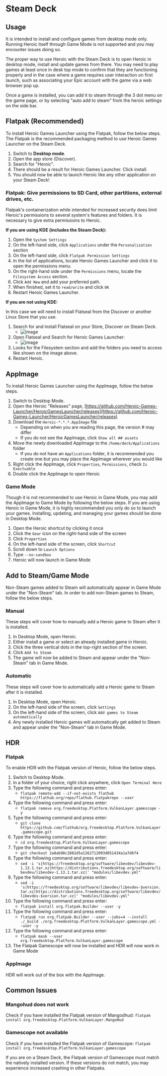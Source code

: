 # Steam Deck

## Usage

It is intended to install and configure games from desktop mode only. Running Heroic itself through Game Mode is not supported and you may encounter issues doing so. 

The proper way to use Heroic with the Steam Deck is to open Heroic in desktop mode, install and update games from there. You may need to play games at least once in desk top mode to confirm that they are functioning properly and in the case where a game requires user interaction on first launch, such as associating your Epic account with the game via a web browser pop up.

Once a game is installed, you can add it to steam through the 3 dot menu on the game page, or by selecting "auto add to steam" from the heroic settings on the side bar.

## Flatpak (Recommended)

To install Heroic Games Launcher using the Flatpak, follow the below steps. The Flatpak is the recommended packaging method to use Heroic Games Launcher on the Steam Deck. 

1. Switch to **Desktop mode**.
2. Open the app store (Discover).
3. Search for "Heroic".
4. There should be a result for Heroic Games Launcher. Click install.
5. You should now be able to launch Heroic like any other application on your Steam Deck!

### Flatpak: Give permissions to SD Card, other partitions, external drives, etc.

Flatpak's containerization while intended for increased security does limit Heroic's permissions to several system's features and folders. It is necessary to give extra permissions to Heroic. 

**If you are using KDE (includes the Steam Deck):**

1. Open the `System Settings`
2. On the left-hand side, click `Applications` under the `Personalization` section
3. On the left-hand side, click `Flatpak Permission Settings`
4. In the list of applications, locate Heroic Games Launcher and click it to open the permissions menu.
5. On the right-hand side under the `Permissions` menu, locate the `Filesystem Access` section.
6. Click `Add New` and add your preferred path.
7. When finished, set it to `read/write` and click `OK`
8. Restart Heroic Games Launcher.

**If you are not using KDE:**

In this case we will need to install Flatseal from the Discover or another Linux Store that you use.

1. Search for and install Flatseal on your Store, Discover on Steam Deck.
    * ![image](https://user-images.githubusercontent.com/26871415/167460932-af7100b7-7a26-4e4e-8ca9-db1bb9d9d4fb.png)
2. Open Flatseal and Search for Heroic Games Launcher:
    * ![image](https://user-images.githubusercontent.com/26871415/167461051-3b2f5cf7-c38e-4a63-bbdb-ce6c0302175f.png)
3. Looks for the Filesystem section and add the folders you need to access like shown on the image above.
4. Restart Heroic.

## AppImage

To install Heroic Games Launcher using the AppImage, follow the below steps. 

1. Switch to Desktop Mode.
2. Open the Heroic "Releases" page, [https://github.com/Heroic-Games-Launcher/HeroicGamesLauncher/releases](https://github.com/Heroic-Games-Launcher/HeroicGamesLauncher/releases)
3. Download the `Heroic-*.*.*.AppImage` file
   * Depending on when you are reading this page, the version # may differ
   * If you do not see the AppImage, click `Show all ## assets`
4. Move the newly downloaded AppImage to the `/home/deck/Applications` folder
   * If you do not have an `Applications` folder, it is recommended you create one but you may place the AppImage wherever you would like
5. Right click the AppImage, click `Properties`, `Permissions`, check `Is Exectuable`
6. Double click the AppImage to open Heroic

### Game Mode

Though it is not recommended to use Heroic in Game Mode, you may add the AppImage to Game Mode by following the below steps. If you are using Heroic in Game Mode, it is highly recommended you only do so to launch your games. Installing, updating, and managing your games should be done in Desktop Mode. 

1. Open the Heroic shortcut by clicking it once
2. Click the `Gear` icon on the right-hand side of the screen
3. Click `Properties`
4. On the left-hand side of the screen, click `Shortcut`
5. Scroll down to `Launch Options`
6. Type `--no-sandbox`
7. Heroic will now launch in Game Mode

## Add to Steam/Game Mode

Non-Steam games added to Steam will automatically appear in Game Mode under the "Non-Steam" tab. In order to add non-Steam games to Steam, follow the below steps.

### Manual

These steps will cover how to manually add a Heroic game to Steam after it is installed. 

1. In Desktop Mode, open Heroic.
2. Either install a game or select an already installed game in Heroic.
3. Click the three vertical dots in the top-right section of the screen.
4. Click `Add to Steam`
5. The game will now be added to Steam and appear under the "Non-Steam" tab in Game Mode.

### Automatic

These steps will cover how to automatically add a Heroic game to Steam after it is installed. 

1. In Desktop Mode, open Heroic.
2. On the left-hand side of the screen, click `Settings`
3. On the left-hand side of the screen, click `Add games to Steam automatically`
4. Any newly installed Heroic games will automatically get added to Steam and appear under the "Non-Steam" tab in Game Mode.


## HDR

### Flatpak

To enable HDR with the Flatpak version of Heroic, follow the below steps.

1. Switch to Desktop Mode.
2. In a folder of your choice, right click anywhere, click `Open Terminal Here`
3. Type the following command and press enter: 
    * `flatpak remote-add --if-not-exists flathub https://flathub.org/repo/flathub.flatpakrepo --user`
4. Type the following command and press enter: 
    * `flatpak remove org.freedesktop.Platform.VulkanLayer.gamescope -y`
5. Type the following command and press enter: 
    * `git clone https://github.com/flathub/org.freedesktop.Platform.VulkanLayer.gamescope.git`
6. Type the following command and press enter: 
    * `cd org.freedesktop.Platform.VulkanLayer.gamescope` 
7. Type the following command and press enter: 
    * `git checkout 2a8ab98c2881d5a1262712093d051434a1a7d6f4` 
8. Type the following command and press enter: 
    * `sed -i 's|https://freedesktop.org/software/libevdev/libevdev-1.13.1.tar.xz|https://distributions.freedesktop.org/software/libevdev/libevdev-1.13.1.tar.xz|' "modules/libevdev.yml"`
9. Type the following command and press enter: 
    * `sed -i 's|https://freedesktop.org/software/libevdev/libevdev-$version.tar.xz|https://distributions.freedesktop.org/software/libevdev/libevdev-$version.tar.xz|' "modules/libevdev.yml"`
10. Type the following command and press enter: 
    * `flatpak install org.flatpak.Builder --user -y` 
11. Type the following command and press enter: 
    * `flatpak run org.flatpak.Builder --user --jobs=4 --install ./_build ./org.freedesktop.Platform.VulkanLayer.gamescope.yml --user -y` 
12. Type the following command and press enter: 
    * `flatpak mask --user org.freedesktop.Platform.VulkanLayer.gamescope` 
13. The Flatpak Gamescope will now be installed and HDR will now work in Game Mode

### AppImage

HDR will work out of the box with the AppImage.

## Common Issues

### Mangohud does not work

Check if you have installed the Flatpak version of Mangodhud: `flatpak install org.freedesktop.Platform.VulkanLayer.MangoHud`

### Gamescope not available

Check if you have installed the Flatpak version of Gamescope: `flatpak install org.freedesktop.Platform.VulkanLayer.gamescope`

If you are on a Steam Deck, the Flatpak version of Gamescope must match the natively installed version. If these versions do not match, you may experience increased crashing in other Flatpaks. 